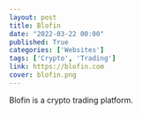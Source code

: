 ```yaml
---
layout: post
title: Blofin
date: "2022-03-22 00:00"
published: True
categories: ['Websites']
tags: ['Crypto', 'Trading']
link: https://blofin.com
cover: blofin.png
---
```


Blofin is a crypto trading platform.